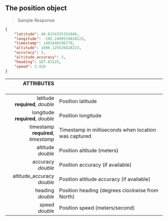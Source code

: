 ## The position object
> Sample Response

```json
{
    "latitude": 40.0154335191846,
    "longitude": -105.2499519010123,
    "timestamp": 1401640196770,
    "altitude": 1606.125526428223,
    "accuracy": 5,
    "altitude_accuracy": 3,
    "heading": 187.03125,
    "speed": 2.410
}
```

ATTRIBUTES &nbsp;&nbsp;&nbsp;&nbsp;&nbsp;&nbsp;&nbsp;&nbsp;&nbsp;&nbsp;&nbsp;&nbsp;||
---------:| -----------
latitude <br>**required**, *double*  | Position latitude
longitude <br>**required**, *double*  | Position longitude
timestamp <br>**required**, *timestamp*  | Timestamp in milliseconds when location was captured
altitude <br>*double*  | Position altitude (meters)
accuracy <br>*double*  | Position accuracy (if available)
altitude_accuracy <br>*double*  | Position altitude accuracy (if available)
heading <br>*double*  | Position heading (degrees clockwise from North)
speed <br>*double*  | Position speed (meters/second)
